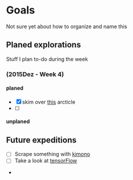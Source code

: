 # Goals
Not sure yet about how to organize and name this 

## Planed explorations 
Stuff I plan to-do during the week 
### (2015Dez - Week 4)
#### planed
- [x] skim over [this](http://willmcginnis.com/2015/12/20/common-data-pitfalls-for-recurring-machine-learning-systems/) arcticle
- [ ]

#### unplaned 

## Future expeditions 
- [ ] Scrape something with [kimono](https://www.kimonolabs.com/learn/calling-an-api)  
- [ ] Take a look at [tensorFlow](https://www.tensorflow.org/) 
- 

